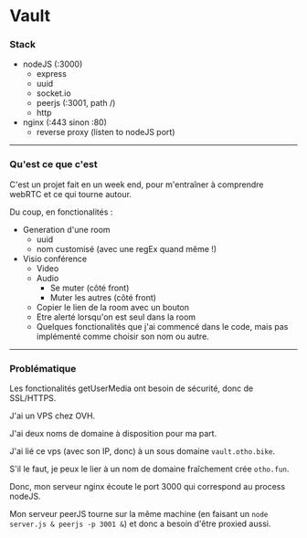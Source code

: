 # Vault

### Stack
- nodeJS (:3000)
	- express
	- uuid
	- socket.io
	- peerjs (:3001, path /)
	- http
- nginx (:443 sinon :80)
	- reverse proxy (listen to nodeJS port)

---
### Qu'est ce que c'est

C'est un projet fait en un week end, pour m'entraîner à comprendre webRTC et ce qui tourne autour.

Du coup, en fonctionalités :

- Generation d'une room 
	- uuid
	- nom customisé (avec une regEx quand même !)
- Visio conférence
	- Video
	- Audio
		- Se muter (côté front)
		- Muter les autres (côté front)
	- Copier le lien de la room avec un bouton
	- Etre alerté lorsqu'on est seul dans la room
	- Quelques fonctionalités que j'ai commencé dans le code, mais pas implémenté comme choisir son nom ou autre.

---

### Problématique 

Les fonctionalités getUserMedia ont besoin de sécurité, donc de SSL/HTTPS.

J'ai un VPS chez OVH.

J'ai deux noms de domaine à disposition pour ma part.

J'ai lié ce vps (avec son IP, donc) à un sous domaine `vault.otho.bike`.

S'il le faut, je peux le lier à un nom de domaine fraîchement crée `otho.fun`.

Donc, mon serveur nginx écoute le port 3000 qui correspond au process nodeJS.

Mon serveur peerJS tourne sur la même machine (en faisant un `node server.js & peerjs -p 3001 &`) et donc a besoin d'être proxied aussi.